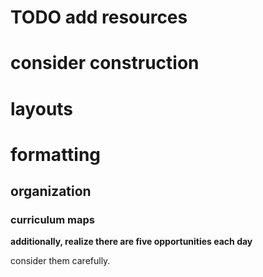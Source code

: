 # TODO add resources


# consider construction


# layouts


# formatting

## organization


### curriculum maps

**additionally, realize there are five opportunities each day** 

consider them carefully. 
